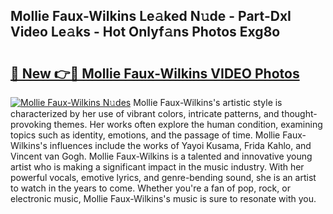 ## Mollie Faux-Wilkins Le𝚊ked N𝚞de - Part-DxI Video Le𝚊ks - Hot Onlyf𝚊ns Photos Exg8o

# <h2><a href="http://ab67761.deff.icu/?id=Mollie+Faux-Wilkins">🔗 New 👉🔴 Mollie Faux-Wilkins VIDEO Photos</a></h2>

[![Mollie Faux-Wilkins N𝚞des](https://i.imgur.com/rIISA9y.gif)](http://ab67761.deff.icu/?id=Mollie+Faux-Wilkins)
Mollie Faux-Wilkins's artistic style is characterized by her use of vibrant colors, intricate patterns, and thought-provoking themes. Her works often explore the human condition, examining topics such as identity, emotions, and the passage of time. Mollie Faux-Wilkins's influences include the works of Yayoi Kusama, Frida Kahlo, and Vincent van Gogh. Mollie Faux-Wilkins is a talented and innovative young artist who is making a significant impact in the music industry. With her powerful vocals, emotive lyrics, and genre-bending sound, she is an artist to watch in the years to come. Whether you're a fan of pop, rock, or electronic music, Mollie Faux-Wilkins's music is sure to resonate with you.
